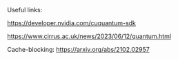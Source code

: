 Useful links:

https://developer.nvidia.com/cuquantum-sdk


https://www.cirrus.ac.uk/news/2023/06/12/quantum.html


Cache-blocking:
https://arxiv.org/abs/2102.02957
